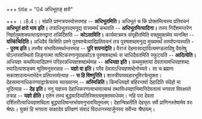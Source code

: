 +++
title = "04 अधिभूतङ् क्षरो"

+++
।।8.4।। संप्रति प्रश्नत्रयस्योत्तरमाह -- **अधिभूतमिति।** अधिभूतं च किं
प्रोक्तमित्यस्य प्रतिवचनं **अधिभूतं क्षरो भाव इति।** तत्राधिभूतपदमनूद्य
वाच्यमर्थं कथयति -- **अधिभूतमित्यादिना।** तस्य निर्देशमन्तरेण
निर्ज्ञातुमशक्यत्वात्प्रश्नद्वारा तन्निर्दिशति -- **कोऽसाविति।**
कार्यमात्रमत्र संगृहीतमिति वक्तुमुक्तमेव व्यनक्ति -- **यत्किंचिदिति।**
अधिदैवं किमिति प्रश्ने पुरुषश्चेत्यादिप्रतिवचनं तत्र पुरुषशब्दमनूद्य
मुख्यमर्थं तस्योपन्यस्यति -- **पुरुष इति।** तस्यैव संभावितमर्थान्तरमाह
-- **पुरि शयनाद्वेति।** वैराजं देहमासाद्यादित्यमण्डलादिषु दैवतेषु
योऽन्तरवस्थितो लिङ्गात्मा व्यष्टिकरणानुग्राहकोऽत्र पुरुषशब्दार्थः स
चाधिदैवतमिति स्फुटयति -- **आदित्येति।** अधियज्ञः कथमित्यादिप्रश्नं
परिहरन्नधियज्ञशब्दार्थमाह -- **अधियज्ञ इति।** कथमुक्तायां
देवतायामधियज्ञशब्दः स्यादित्याशङ्क्य श्रुतिमनुसरन्नाह -- **यज्ञो वा
इति।** परैव देवताऽधियज्ञशब्देनोच्यते। सा च ब्रह्मणः सकाशादत्यन्ताभेदेन
प्रतिपत्तव्येत्याह -- **स हि विष्णुरिति।**
शास्त्रीयव्यवहारभूमिरत्रेत्युक्ता। देहसामानाधिकरण्याद्वात्रेत्यस्य
व्याख्यानम् -- **अस्मिन्निति।** किमधियज्ञो बहिरन्तर्वा देहादिति संदेहो
मा भूदित्याह -- **देह इति।** ननु यज्ञस्य देहाधिकरणत्वाभावात्कथं
तथाविधयज्ञाभिमानिदेवतात्वं भगवता विवक्ष्यते तत्राह -- **यज्ञो हीति।**
एतेन तस्य बुद्ध्यादिव्यतिरिक्तत्वमुक्तमवधेयम्। नहि परा देवता
दर्शितरीत्याधियज्ञशब्दिता बुद्ध्यादिष्वन्तर्भावमनुभावयितुमलम्।
देहान्बिभ्रतीति देहभृतः सर्वे प्राणिनस्तेषामेव वरः श्रेष्ठः। युक्तं हि
भगवता साक्षादेव प्रतिक्षणं संवादं विदधानस्यार्जुनस्य सर्वेभ्यः
श्रैष्ठ्यम्।
